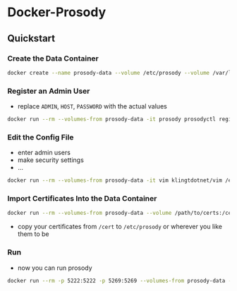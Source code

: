 # Docker-Prosody

## Quickstart

### Create the Data Container

```sh
docker create --name prosody-data --volume /etc/prosody --volume /var/log/prosody --volume /var/lib/prosody prosody
```

### Register an Admin User

- replace `ADMIN`, `HOST`, `PASSWORD` with the actual values

```sh
docker run --rm --volumes-from prosody-data -it prosody prosodyctl register ADMIN HOST PASSWORD
```

### Edit the Config File

- enter admin users
- make security settings
- ...

```sh
docker run --rm --volumes-from prosody-data -it vim klingtdotnet/vim /etc/prosody/prosody.cfg.lua
```

### Import Certificates Into the Data Container

```sh
docker run --rm --volumes-from prosody-data --volume /path/to/certs:/cert -it prosody /bin/bash
```

- copy your certificates from `/cert` to `/etc/prosody` or wherever you like them to be

### Run

- now you can run prosody

```sh
docker run --rm -p 5222:5222 -p 5269:5269 --volumes-from prosody-data -it prosody prosodyctl start
```
